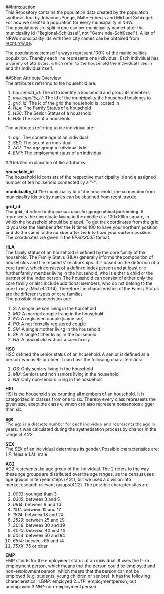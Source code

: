 ##Introduction  
This Repository contains the population data created by the population synthesis tool by Johannes Ponge, Malte Enbergs and Michael Schüngel.
For now we created a population for every municipality in NRW.  
The populations are split in one csv per municipality named after the municipality id ("Regional-Schlüssel", not "Gemeinde-Schlüssel").
A list of NRWs municipalitiy ids with their city names can be obtained from [recht.nrw.de](https://recht.nrw.de/lmi/owa/br_vbl_show_pdf?p_id=160).  

The populations themself always represent 100% of the municipalities population. Thereby each line represents one individual. 
Each individual has a variety of attributes, which refer to the household the individual lives in and the individual itself.  

##Short Attribute Overview  
The attributes referring to the household are:
1. *household_id*: The id to identify a household and group its members
1. *municipality_id*: The id of the municipality the household beslongs to
1. *grid_id*: The id of the grid the household is located in
1. *HLA*: The Family Status of a household
1. *HSC*: The Senior Status of a household
1. *HSI*: The size of a household

The attributes referring to the individual are:
1. *age*: The conrete age of an individual
1. *SEX*: The sex of an individual
1. *AG2*: The age group a individual is in
1. *EMP*: The employment staus of an individual

##Detailed explanation of the attributes:  

**household_id**  
The household id consists of the respective municipality id and a assigned number of teh household connected by a "-".

**municipality_id**
The municipality id of the household, the connection from municipality ids to city names can be obtained from [recht.nrw.de](https://recht.nrw.de/lmi/owa/br_vbl_show_pdf?p_id=160).

**grid_id**  
The grid_id refers to the census uses for geographical positioning. It represents the coordinate laying in the middle of a 100x100m square, in which the household should be placed. To get the coordinates from the grid id you take the Number after the N times 100 to have your northern position and do the same to the number after the E to have your eastern position. The coordinates are given in the *EPSG:3035* format.

**HLA**  
The family status of an household is defined by the core family of the household. The Family Status (HLA) generally informs the composition of households and the residents’ relationships. It is based on the definition of a core family, which consists of a defined index person and at least one further family member living in the household, who is either a child or the partner of the index person. The household can consist of either only the core family or also include additional members, who do not belong to the core family (Michel 2014). Therefore the characteristics of the Family Status are the different types of core families.  
The possible characteristics are:
1. *S*: A single person living in the household
1. *MC*:  A married couple living in the household
1. *PC*: A registered couple (same sex)
1. *PO*: A not formally registered couple
1. *SM*: A single mother living in the household
1. *SF*: A single father living in the household
1. *NA*: A household without a core family

**HSC**  
HSC defined the senior status of an household. A senior is defined as a person, who is 65 or older. It can have the following characteristics:
1. *OS*: Only seniors living in the household
1. *MIX*: Seniors and non seniors living in the household
1. *NA*: Only non-seniors living in the hosuehold

**HSI**  
HSI is the household size counting all members of an household. It is categorized in classes from one to six. Thereby every class represents the given size, exept the class 6, which can also represent households bigger than six.

**age**  
The age is a discrete number for each individual and represents the age in years. It was calculated during the synthetisation process by chance in the range of *AG2*.

**SEX**  
The SEX of an individual determines its gender. Possible characteristics are:
1.*F*: female
1.*M*: male

**AG2**  
AG2 represents the age group of the individual. The 2 refers to the way these age groups are distributed over the age ranges, as the census uses age groups in ten year steps (*AG1*), but we used a division into merketresearch relevant groups(*AG2*). The possible characteristics are:  
1. *0003*:  younger than 3
1. *0305*:  between 3 and 5
3. *0614*:  between 6 and 14
4. *1517*:  between 15 and 17
5. *1824*:  between 18 and 24
6. *2529*:  between 25 and 29
7. *3039*:  between 30 and 39
8. *4049*:  between 40 and 49
9. *5064*:  between 50 and 64
10. *6574*:  between 65 and 74
11. *75XX*: 75 or older

**EMP**  
EMP stands for the employment status of an individual. It uses the term employment person, which means that the person could be employed and non-employment person, which means that the person can not be employed (e.g. students, young children or seniors). It has the following characteristics:
1.*EMP*: employed
2.*UEP*: employmentperson, but unemployed
3.*NEP*: non-employment person
